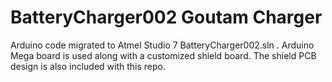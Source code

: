 # BatteryCharger002 Goutam Charger
Arduino code migrated to Atmel Studio 7 BatteryCharger002.sln . Arduino Mega board is used along with a customized shield board. 
The shield PCB design is also included with this repo.
